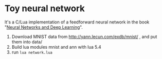 # Toy neural network

It's a C/Lua implementation of a feedforward neural network in the book "[Neural Networks and Deep Learning](http://neuralnetworksanddeeplearning.com/)".


1. Download MNIST data from http://yann.lecun.com/exdb/mnist/ , and put them into data/
2. Build lua modules mnist and ann with lua 5.4
3. run `lua network.lua`
